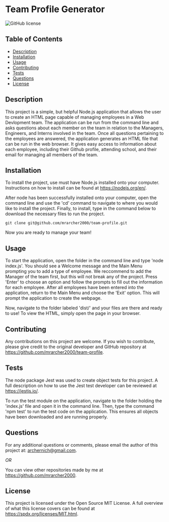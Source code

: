 # Team Profile Generator
![GitHub license](https://img.shields.io/badge/license-MIT-green)

## Table of Contents

* [Description](#description)
* [Installation](#installation)
* [Usage](#usage)
* [Contributing](#contributing)
* [Tests](#tests)
* [Questions](#questions)
* [License](#license)

## Description

This project is a simple, but helpful Node.js application that allows the user to create an HTML page capable of managing employees in a Web Devlopment team. The application can be run from the command line and asks questions about each member on the team in relation to the Managers, Engineers, and Interns involved in the team. Once all questions pertaining to the employees are answered, the application generates an HTML file that can be run in the web browser. It gives easy access to information about each employee, including their Github profile, attending school, and their email for managing all members of the team.

## Installation

To install the project, use must have Node.js installed onto your computer. Instructions on how to install can be found at https://nodejs.org/en/. 

After node has been successfully installed onto your computer, open the command line and use the 'cd' command to navigate to where you would like to install the project. Finally, to install, type in the command below to download the necessary files to run the project. 

```
git clone git@github.com/mrarcher2000/team-profile.git
``` 

Now you are ready to manage your team!

## Usage

To start the application, open the folder in the command line and type 'node index.js'. You should see a Welcome message and the Main Menu prompting you to add a type of employee. We reccommend to add the Manager of the team first, but this will not break any of the project. Press 'Enter' to choose an option and follow the prompts to fill out the information for each employee. After all employees have been entered into the application, return to the Main Menu and choose the 'Exit' option. This will prompt the application to create the webpage.

 Now, navigate to the folder labeled 'dist/' and your files are there and ready to use! To view the HTML, simply open the page in your browser. 

## Contributing

Any contributions on this project are welcome. If you wish to contribute, please give credit to the original developer and GitHub repository at https://github.com/mrarcher2000/team-profile. 

## Tests

The node package Jest was used to create object tests for this project. A full description on how to use the Jest test developer can be reviewed at https://jestjs.io/. 
    
To run the test module on the application, navigate to the folder holding the 'index.js' file and open it in the command line. Then, type the command 'npm test' to run the test code on the application. This ensures all objects have been downloaded and are running properly.

## Questions

For any additional questions or comments, please email the author of this project at: 
archernich@gmail.com.

*OR*

You can view other repositories made by me at https://github.com/mrarcher2000.



## License
    
This project is licensed under the Open Source MIT License.
A full overview of what this license covers can be found at https://spdx.org/licenses/MIT.html.
    
